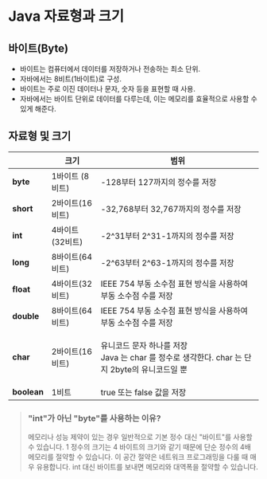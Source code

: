 # Java 자료형과 크기

## **바이트(Byte)**

* 바이트는 컴퓨터에서 데이터를 저장하거나 전송하는 최소 단위.&#x20;
* 자바에서는 8비트(1바이트)로 구성.
* 바이트는 주로 이진 데이터나 문자, 숫자 등을 표현할 때 사용.
* 자바에서는 바이트 단위로 데이터를 다루는데, 이는 메모리를 효율적으로 사용할 수 있게 해준다.

## 자료형 및 크기

|             | 크기          | 범위                                                                        |
| ----------- | ----------- | ------------------------------------------------------------------------- |
| **byte**    | 1바이트 (8비트)  | -128부터 127까지의 정수를 저장                                                      |
| **short**   | 2바이트(16비트)  | -32,768부터 32,767까지의 정수를 저장                                                |
| **int**     | 4바이트 (32비트) | -2^31부터 2^31-1까지의 정수를 저장                                                  |
| **long**    | 8바이트(64비트)  | -2^63부터 2^63-1까지의 정수를 저장                                                  |
| **float**   | 4바이트(32비트)  | IEEE 754 부동 소수점 표현 방식을 사용하여 부동 소수점 수를 저장                                  |
| **double**  | 8바이트(64비트)  | IEEE 754 부동 소수점 표현 방식을 사용하여 부동 소수점 수를 저장                                  |
| **char**    | 2바이트(16비트)  | <p>유니코드 문자 하나를 저장<br>Java 는 char 를 정수로 생각한다. char 는 단지 2byte의 유니코드일 뿐</p> |
| **boolean** | 1비트         | true 또는 false 값을 저장                                                       |

> ### "int"가 아닌 "byte"를 사용하는 이유?
>
> 메모리나 성능 제약이 있는 경우 일반적으로 기본 정수 대신 "바이트"를 사용할 수 있습니다. 1 정수의 크기는 4 바이트의 크기와 같기 때문에 단순 정수의 4배 메모리를 절약할 수 있습니다. 이 공간 절약은 네트워크 프로그래밍을 다룰 때 매우 유용합니다. int 대신 바이트를 보내면 메모리와 대역폭을 절약할 수 있습니다.

